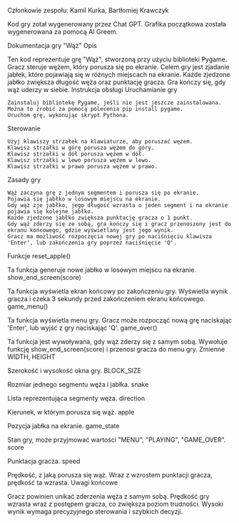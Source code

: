 Członkowie zespołu:
Kamil Kurka, Bartłomiej Krawczyk

Kod gry zotał wygenerowany przez Chat GPT.
Grafika początkowa została wygenerowana za pomocą AI Greem.

Dokumentacja gry "Wąż"
Opis

Ten kod reprezentuje grę "Wąż", stworzoną przy użyciu biblioteki Pygame. Gracz steruje wężem, który porusza się po ekranie. Celem gry jest zjadanie jabłek, które pojawiają się w różnych miejscach na ekranie. Każde zjedzone jabłko zwiększa długość węża oraz punktację gracza. Gra kończy się, gdy wąż uderzy w siebie.
Instrukcja obsługi
Uruchamianie gry

    Zainstaluj bibliotekę Pygame, jeśli nie jest jeszcze zainstalowana. Można to zrobić za pomocą polecenia pip install pygame.
    Uruchom grę, wykonując skrypt Pythona.

Sterowanie

    Użyj klawiszy strzałek na klawiaturze, aby poruszać wężem.
    Klawisz strzałki w górę porusza wężem do góry.
    Klawisz strzałki w dół porusza wężem w dół.
    Klawisz strzałki w lewo porusza wężem w lewo.
    Klawisz strzałki w prawo porusza wężem w prawo.

Zasady gry

    Wąż zaczyna grę z jednym segmentem i porusza się po ekranie.
    Pojawia się jabłko w losowym miejscu na ekranie.
    Gdy wąż zje jabłko, jego długość wzrasta o jeden segment i na ekranie pojawia się kolejne jabłko.
    Każde zjedzone jabłko zwiększa punktację gracza o 1 punkt.
    Gdy wąż zderzy się ze sobą, gra kończy się i gracz przenoszony jest do ekranu końcowego, gdzie wyświetlany jest jego wynik.
    Gracz ma możliwość rozpoczęcia nowej gry po naciśnięciu klawisza 'Enter', lub zakończenia gry poprzez naciśnięcie 'Q'.

Funkcje
reset_apple()

Ta funkcja generuje nowe jabłko w losowym miejscu na ekranie.
show_end_screen(score)

Ta funkcja wyświetla ekran końcowy po zakończeniu gry. Wyświetla wynik gracza i czeka 3 sekundy przed zakończeniem ekranu końcowego.
game_menu()

Ta funkcja wyświetla menu gry. Gracz może rozpocząć nową grę naciskając 'Enter', lub wyjść z gry naciskając 'Q'.
game_over()

Ta funkcja jest wywoływana, gdy wąż zderzy się z samym sobą. Wywołuje funkcję show_end_screen(score) i przenosi gracza do menu gry.
Zmienne
WIDTH, HEIGHT

Szerokość i wysokość okna gry.
BLOCK_SIZE

Rozmiar jednego segmentu węża i jabłka.
snake

Lista reprezentująca segmenty węża.
direction

Kierunek, w którym porusza się wąż.
apple

Pozycja jabłka na ekranie.
game_state

Stan gry, może przyjmować wartości "MENU", "PLAYING", "GAME_OVER".
score

Punktacja gracza.
speed

Prędkość, z jaką porusza się wąż. Wraz z wzrostem punktacji gracza, prędkość ta wzrasta.
Uwagi końcowe

Gracz powinien unikać zderzenia węża z samym sobą. Prędkość gry wzrasta wraz z postępem gracza, co zwiększa poziom trudności. Wysoki wynik wymaga precyzyjnego sterowania i szybkich decyzji.
